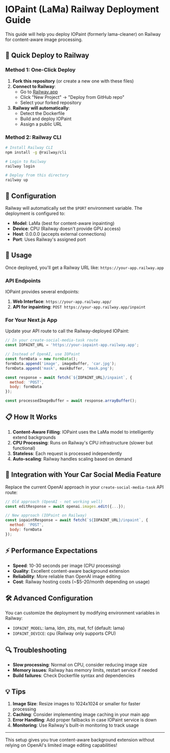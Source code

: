 # IOPaint (LaMa) Railway Deployment Guide

This guide will help you deploy IOPaint (formerly lama-cleaner) on Railway for content-aware image processing.

## 🚀 Quick Deploy to Railway

### Method 1: One-Click Deploy

1. **Fork this repository** (or create a new one with these files)
2. **Connect to Railway**:
   - Go to [Railway.app](https://railway.app)
   - Click "New Project" → "Deploy from GitHub repo"
   - Select your forked repository
3. **Railway will automatically**:
   - Detect the Dockerfile
   - Build and deploy IOPaint
   - Assign a public URL

### Method 2: Railway CLI

```bash
# Install Railway CLI
npm install -g @railway/cli

# Login to Railway
railway login

# Deploy from this directory
railway up
```

## 🔧 Configuration

Railway will automatically set the `$PORT` environment variable. The deployment is configured to:

- **Model**: LaMa (best for content-aware inpainting)
- **Device**: CPU (Railway doesn't provide GPU access)
- **Host**: 0.0.0.0 (accepts external connections)
- **Port**: Uses Railway's assigned port

## 🎯 Usage

Once deployed, you'll get a Railway URL like: `https://your-app.railway.app`

### API Endpoints

IOPaint provides several endpoints:

1. **Web Interface**: `https://your-app.railway.app/`
2. **API for inpainting**: `POST https://your-app.railway.app/inpaint`

### For Your Next.js App

Update your API route to call the Railway-deployed IOPaint:

```javascript
// In your create-social-media-task route
const IOPAINT_URL = 'https://your-iopaint-app.railway.app';

// Instead of OpenAI, use IOPaint
const formData = new FormData();
formData.append('image', imageBuffer, 'car.jpg');
formData.append('mask', maskBuffer, 'mask.png');

const response = await fetch(`${IOPAINT_URL}/inpaint`, {
  method: 'POST',
  body: formData
});

const processedImageBuffer = await response.arrayBuffer();
```

## 📋 How It Works

1. **Content-Aware Filling**: IOPaint uses the LaMa model to intelligently extend backgrounds
2. **CPU Processing**: Runs on Railway's CPU infrastructure (slower but functional)
3. **Stateless**: Each request is processed independently
4. **Auto-scaling**: Railway handles scaling based on demand

## 🔄 Integration with Your Car Social Media Feature

Replace the current OpenAI approach in your `create-social-media-task` API route:

```javascript
// Old approach (OpenAI - not working well)
const editResponse = await openai.images.edit({...});

// New approach (IOPaint on Railway)
const iopaintResponse = await fetch(`${IOPAINT_URL}/inpaint`, {
  method: 'POST',
  body: formData
});
```

## ⚡ Performance Expectations

- **Speed**: 10-30 seconds per image (CPU processing)
- **Quality**: Excellent content-aware background extension
- **Reliability**: More reliable than OpenAI image editing
- **Cost**: Railway hosting costs (~$5-20/month depending on usage)

## 🛠 Advanced Configuration

You can customize the deployment by modifying environment variables in Railway:

- `IOPAINT_MODEL`: lama, ldm, zits, mat, fcf (default: lama)
- `IOPAINT_DEVICE`: cpu (Railway only supports CPU)

## 🔍 Troubleshooting

- **Slow processing**: Normal on CPU, consider reducing image size
- **Memory issues**: Railway has memory limits, restart service if needed
- **Build failures**: Check Dockerfile syntax and dependencies

## 💡 Tips

1. **Image Size**: Resize images to 1024x1024 or smaller for faster processing
2. **Caching**: Consider implementing image caching in your main app
3. **Error Handling**: Add proper fallbacks in case IOPaint service is down
4. **Monitoring**: Use Railway's built-in monitoring to track usage

---

This setup gives you true content-aware background extension without relying on OpenAI's limited image editing capabilities! 